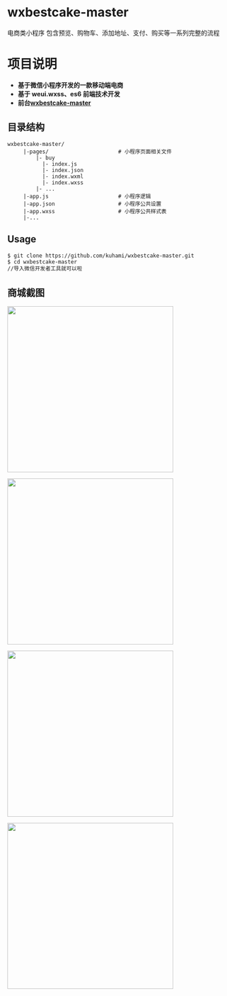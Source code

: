 # wxbestcake-master
电商类小程序 包含预览、购物车、添加地址、支付、购买等一系列完整的流程

# 项目说明

- **基于微信小程序开发的一款移动端电商**
- **基于 weui.wxss、es6 前端技术开发**
- **前台[wxbestcake-master](https://github.com/kuhami/wxbestcake-master)**

## 目录结构

  ```
 wxbestcake-master/
       |-pages/                      # 小程序页面相关文件
           |- buy
             |- index.js
             |- index.json
             |- index.wxml
             |- index.wxss
           |- ...
       |-app.js                      # 小程序逻辑
       |-app.json                    # 小程序公共设置
       |-app.wxss                    # 小程序公共样式表
       |-...
 ```
      
## Usage

```bash
$ git clone https://github.com/kuhami/wxbestcake-master.git
$ cd wxbestcake-master
//导入微信开发者工具就可以啦
```
## 商城截图

<p><a target="_blank" href="https://github.com/kuhami/CarShop/blob/master/image/jt4.jpeg"><img src="https://raw.githubusercontent.com/kuhami/CarShop/master/image/jt4.jpeg" width="375px" style="max-width:100%;"></a></p>

<p><a target="_blank" href="https://github.com/kuhami/CarShop/blob/master/image/jt3.jpeg"><img src="https://raw.githubusercontent.com/kuhami/CarShop/master/image/jt3.jpeg" width="375px" style="max-width:100%;"></a></p>

<p><a target="_blank" href="https://github.com/kuhami/CarShop/blob/master/image/jt2.jpeg"><img src="https://raw.githubusercontent.com/kuhami/CarShop/master/image/jt2.jpeg" width="375px" style="max-width:100%;"></a></p>

<p><a target="_blank" href="https://github.com/kuhami/CarShop/blob/master/image/jt1.png"><img src="https://raw.githubusercontent.com/kuhami/CarShop/master/image/jt1.png" width="375px" style="max-width:100%;"></a></p>
